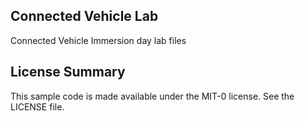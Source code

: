 ## Connected Vehicle Lab

Connected Vehicle Immersion day lab files

## License Summary

This sample code is made available under the MIT-0 license. See the LICENSE file.
